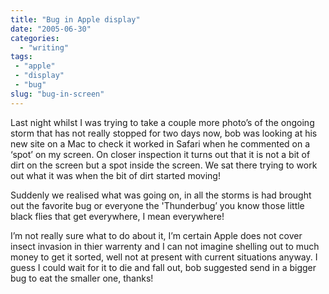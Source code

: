 ```yaml
---
title: "Bug in Apple display"
date: "2005-06-30"
categories:
  - "writing"
tags:
 - "apple"
 - "display"
 - "bug"
slug: "bug-in-screen"
---
```


<!-- [![Photo sharing](/images/22625889_27e882dae7_m.jpg)](https://www.flickr.com/photos/funkylarma/22625889/ "ass!") -->

Last night whilst I was trying to take a couple more photo’s of the ongoing storm that has not really stopped for two days now, bob was looking at his new site on a Mac to check it worked in Safari when he commented on a ‘spot’ on my screen. On closer inspection it turns out that it is not a bit of dirt on the screen but a spot inside the screen. We sat there trying to work out what it was when the bit of dirt started moving!

Suddenly we realised what was going on, in all the storms is had brought out the favorite bug or everyone the 'Thunderbug’ you know those little black flies that get everywhere, I mean everywhere!

I’m not really sure what to do about it, I’m certain Apple does not cover insect invasion in thier warrenty and I can not imagine shelling out to much money to get it sorted, well not at present with current situations anyway. I guess I could wait for it to die and fall out, bob suggested send in a bigger bug to eat the smaller one, thanks!

<!-- [![Photo sharing](/images/22626505_17df2bb248_m.jpg)](https://www.flickr.com/photos/funkylarma/22626505/ "photo sharing") -->
